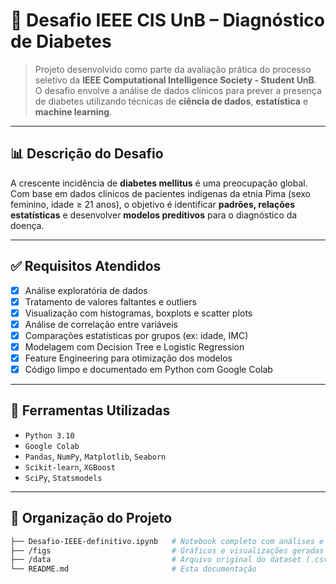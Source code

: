 # 🧠 Desafio IEEE CIS UnB – Diagnóstico de Diabetes

> Projeto desenvolvido como parte da avaliação prática do processo seletivo da **IEEE Computational Intelligence Society - Student UnB**.  
> O desafio envolve a análise de dados clínicos para prever a presença de diabetes utilizando técnicas de **ciência de dados**, **estatística** e **machine learning**.

---

## 📊 Descrição do Desafio

A crescente incidência de **diabetes mellitus** é uma preocupação global. Com base em dados clínicos de pacientes indígenas da etnia Pima (sexo feminino, idade ≥ 21 anos), o objetivo é identificar **padrões, relações estatísticas** e desenvolver **modelos preditivos** para o diagnóstico da doença.

---

## ✅ Requisitos Atendidos

- [x] Análise exploratória de dados  
- [x] Tratamento de valores faltantes e outliers  
- [x] Visualização com histogramas, boxplots e scatter plots  
- [x] Análise de correlação entre variáveis  
- [x] Comparações estatísticas por grupos (ex: idade, IMC)  
- [x] Modelagem com Decision Tree e Logistic Regression  
- [x] Feature Engineering para otimização dos modelos  
- [x] Código limpo e documentado em Python com Google Colab  

---

## 🧪 Ferramentas Utilizadas

- `Python 3.10`  
- `Google Colab`  
- `Pandas`, `NumPy`, `Matplotlib`, `Seaborn`  
- `Scikit-learn`, `XGBoost`  
- `SciPy`, `Statsmodels`  

---

## 📁 Organização do Projeto

```bash
├── Desafio-IEEE-definitivo.ipynb   # Notebook completo com análises e modelos
├── /figs                           # Gráficos e visualizações geradas
├── /data                           # Arquivo original do dataset (.csv)
└── README.md                       # Esta documentação
